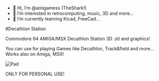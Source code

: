 - 👋 Hi, I’m @amigamess (TheShark!)
- 👀 I’m interested in retrocomputing, music, 3D and more...
- 🌱 I’m currently learning Kicad, FreeCad...

#Decathlon Station

Commodore 64 AMIGA/MSX Decathlon Station 3D .stl and graphics!

You can use for playing Games like Decathlon, Track&field and more... Works also on Amiga, MSX!

![Pad](https://user-images.githubusercontent.com/82521152/175074271-2fb83d49-eb1f-4bce-befa-a42cfb405084.jpg)

ONLY FOR PERSONAL USE!  

